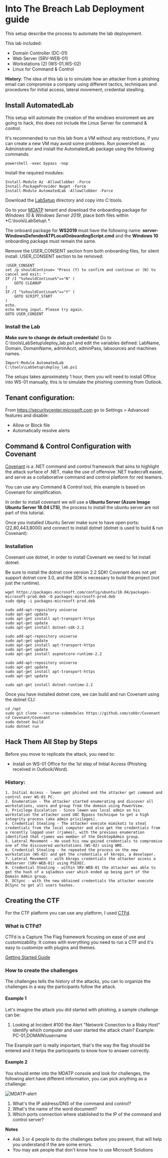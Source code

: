 
# Into The Breach Lab Deployment guide

This setup describe the process to automate the lab deployement.

This lab included:
* Domain Controller (DC-01)
* Web Server (SRV-WEB-01)
* Workstations (2) (WS-01,WS-02)
* Linux for Command & Control 

**History**: The idea of this lab is to simulate how an attacker from a phishing email can compromise a company using different tactics, techniques and procedures for initial access, lateral movement, credential stealling. 

## Install AutomatedLab

This setup will automate the creation of the windows enviroment we are going to hack, this does not include the Linux Server for command & control. 

It's recommended to run this lab from a VM without any restrictions, if you can create a new VM may avoid some problems. Run powershell as Administrator and install the AutomatedLab package using the following commands:

```
powershell -exec bypass -nop 
```

Install the required modules:
```
Install-Module Az -AllowClobber -Force
Install-PackageProvider Nuget -Force
Install-Module AutomatedLab -AllowClobber -Force
```

Download the [LabSetup](https://github.com/juliourena/Labs/tree/master/LabSetup) directory and copy into C:\tools\.

Go to your [MDATP](https://securitycenter.microsoft.com) tenant and download the onboarding package for *Windows 10* & *Windows Server 2019*, place both files within *C:\tools\LabSetup\ *.

The onboard package for **WS2019** must have the following name: **server-WindowsDefenderATPLocalOnboardingScript.cmd** and the **Windows 10** onboarding package must remain the same. 

Remove the USER_CONSENT section from both onboarding files, for silent install. USER_CONSENT section to be removed: 

```
:USER_CONSENT
set /p shouldContinue= "Press (Y) to confirm and continue or (N) to cancel and exit: "
IF /I "%shouldContinue%"=="N" (
	GOTO CLEANUP
)
IF /I "%shouldContinue%"=="Y" (
	GOTO SCRIPT_START
)
echo.
echo Wrong input. Please try again.
GOTO USER_CONSENT
```

### Install the Lab

**Make sure to change de default credentials!** Go to C:\tools\LabSetup\deploy_lab.ps1 and edit the variables defined: LabName, Domain, DomainName, adminAcct, adminPass, labsources and machines names.

```
Import-Module AutomatedLab
C:\tools\LabSetup\deploy_lab.ps1
```

The setups takes aproximately 1 hour, them you will need to install Office into WS-01 manually, this is to simulate the phishing comming from Outlook. 

## Tenant configuration:
From https://securitycenter.microsoft.com go to Settings > Advanced features and disable:
* Allow or Block file
* Automatically resolve alerts

## Command & Control Configuration with Covenant 

[Covenant](https://github.com/cobbr/Covenant) is a .NET command and control framework that aims to highlight the attack surface of .NET, make the use of offensive .NET tradecraft easier, and serve as a collaborative command and control platform for red teamers.

You can use any Command & Control tool, this example is based on Covenant for simplification. 

In order to install covenant we will use a **Ubuntu Server (Azure Image Ubuntu Server 18.04 LTS)**, the process to install the ubuntu server are not part of this tutorial. 

Once you installed Ubuntu Server make sure to have open ports: (22,80,443,8000) and connect to install dotnet (dotnet is used to build & run Covenant):

### Installation

Covenant use dotnet, in order to install Covenant we need to 1st install dotnet.

Be sure to install the dotnet core version 2.2 SDK! Covenant does not yet support dotnet core 3.0, and the SDK is necessary to build the project (not just the runtime).

```
wget https://packages.microsoft.com/config/ubuntu/18.04/packages-microsoft-prod.deb -O packages-microsoft-prod.deb
sudo dpkg -i packages-microsoft-prod.deb

sudo add-apt-repository universe
sudo apt-get update
sudo apt-get install apt-transport-https
sudo apt-get update
sudo apt-get install dotnet-sdk-2.2

sudo add-apt-repository universe
sudo apt-get update
sudo apt-get install apt-transport-https
sudo apt-get update
sudo apt-get install aspnetcore-runtime-2.2

sudo add-apt-repository universe
sudo apt-get update
sudo apt-get install apt-transport-https
sudo apt-get update

sudo apt-get install dotnet-runtime-2.2

```

Once you have installed dotnet core, we can build and run Covenant using the dotnet CLI:

```
cd /opt
sudo git clone --recurse-submodules https://github.com/cobbr/Covenant
cd Covenant/Covenant
sudo dotnet build
sudo dotnet run
```

## Hack Them All Step by Steps

Before you move to replicate the attack, you need to:
* Install on WS-01 Office for the 1st step of Initial Access (Phishing received in Outlook/Word). 

### History:
	1. Initial Access - lewen get phished and the attacker get command and control over WS-01 PC.
	2. Enumeration - The attacker started enumerating and discover all workstations, users and group from the domain using PowerView.
	3. Privilege Escalation - Since lewen was local admin on his workstation the attacker used UAC Bypass technique to get a high integrity process (aka admin privileges).
	4. Credential Stealing - The attacker execute mimikatz to steal credentials from the local computer and also get the credentials from a recently logged user (rjames), with the previous enumeration identified that rjames was member of the DesktopAdmin group.
	5. Lateral Movement - He used his new gained credentials to compromise one of the discovered workstations (WS-02) using WMI.
	6. Credential Stealing - he repeated the process on the new workstation (WS-02) and get the credentials of kkreps, a developer.
	7. Lateral Movement - with kkreps credentials the attacker access a WebServer (SRV-WEB-01) using PSEXEC.
	8. Credential Stealing - within SRV-WEB-01 the attacker was able to get the hash of a sqladmin user which ended up being part of the Domain Admin group.
	9. DCSync - with the new obtained credentials the attacker execute DCSync to get all users hashes.  
	
## Creating the CTF

For the CTF platform you can use any platform, I used [CTFd](https://github.com/CTFd/CTFd).

### What is CTFd?
CTFd is a Capture The Flag framework focusing on ease of use and customizability. It comes with everything you need to run a CTF and it's easy to customize with plugins and themes.

[Getting Started Guide](https://github.com/CTFd/CTFd/wiki/Getting-Started)

### How to create the challenges

The challenges tells the history of the attacks, you can to organize the challenges in a way the participants follow the attack. 

#### Example 1 

Let's imagine the attack you did started with phishing, a sample challenge can be: 

1. Looking at Incident #100 the Alert "Network Conection to a Risky Host" identify which computer and user started the attack chain? Example: PC-01,DOMAIN\username

The Example part is really important, that's the way the flag should be entered and it helps the participants to know how to answer correctly. 

#### Example 2

You should enter into the MDATP console and look for challenges, the following alert have different information, you can pick anything as a challenge:

![MDATP-alert](https://github.com/juliourena/Labs/tree/master/img/MDATP-alert.png?raw=true)

1. What's the IP address/DNS of the command and control? 
2. What's the name of the word document? 
3. Which ports connection where stablished to the IP of the command and control server? 

**Notes**
* Ask 3 or 4 people to do the challenges before you present, that will help you understand if the are some errors.
* You may ask people that don't know how to use Microsoft Solutions
